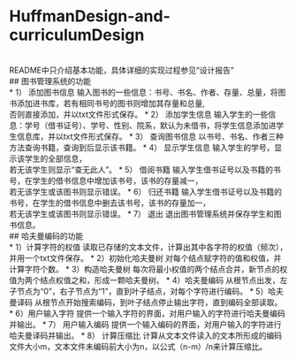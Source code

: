 # HuffmanDesign-and-curriculumDesign
<br>
README中只介绍基本功能，具体详细的实现过程参见“设计报告”
<br>
## 图书管理系统的功能<br>
* 1）	添加图书信息
输入图书的一些信息：书号、书名、作者、存量、总量，将图书添加进书库，若有相同书号的图书则增加其存量和总量,<br>
否则直接添加，并以txt文件形式保存。
* 2）	添加学生信息
输入学生的一些信息：学号（借书证号）、学号、性别、院系，默认为未借书，将学生信息添加进学生信息库，并以txt文件形式保存。
* 3）	查询图书信息
以书号、书名、作者三种方法查询书籍，查询到后显示该书籍。
* 4）	显示学生信息
输入学生的学号，显示该学生的全部信息，<br>
若无该学生则显示“查无此人”。
* 5）	借阅书籍
输入学生借书证号以及书籍的书号，在学生的借书信息中增加该书号，该书的存量减一，<br>
若无该学生或该图书则显示错误。
* 6）	归还书籍
输入学生借书证号以及书籍的书号，在学生的借书信息中删去该书号，该书的存量加一，<br>
若无该学生或该图书则显示错误。
* 7）	退出
退出图书管理系统并保存学生和图书信息。
<br>
## 哈夫曼编码的功能<br>
* 1）计算字符的权值
	读取已存储的文本文件，计算出其中各字符的权值（频次），并用一个txt文件保存。
* 2）初始化哈夫曼树
	对每个结点赋字符的值和权值，并计算字符个数。
* 3）构造哈夫曼树
	每次将最小权值的两个结点合并，新节点的权值为两个结点权值之和，形成一颗哈夫曼树。
* 4）哈夫曼编码
从根节点出发，左子节点为“0”，右子节点为“1”，直到叶子结点，对每个字符进行编码。
* 5）哈夫曼译码
从根节点开始搜索编码，到叶子结点停止输出字符，直到编码全部读取。
* 6）用户输入字符
提供一个输入字符的界面，对用户输入的字符进行哈夫曼编码并输出。
* 7）	用户输入编码
提供一个输入编码的界面，对用户输入的字符进行哈夫曼译码并输出。
* 8）	计算压缩比
计算从文本文件读入的文本所形成的编码文件大小m，文本文件未编码前大小为n，以公式（n-m）/n来计算压缩比。


